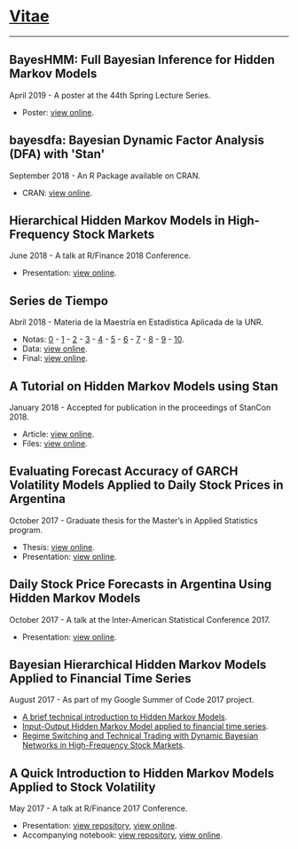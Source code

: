 # [__Vitae__](./personal/cv_luis_damiano.pdf)

---

## BayesHMM: Full Bayesian Inference for Hidden Markov Models
April 2019 - A poster at the 44th Spring Lecture Series.

* Poster: [view online](./arkansas19/BayesHMM_poster.pdf).

## bayesdfa: Bayesian Dynamic Factor Analysis (DFA) with 'Stan'
September 2018 - An R Package available on CRAN.

* CRAN: [view online](https://cran.r-project.org/web/packages/bayesdfa/).

## Hierarchical Hidden Markov Models in High-Frequency Stock Markets
June 2018 - A talk at R/Finance 2018 Conference.

* Presentation: [view online](http://past.rinfinance.com/agenda/2018/LuisDamiano.pdf).

## Series de Tiempo
Abril 2018 - Materia de la Maestría en Estadística Aplicada de la UNR.

* Notas: [0](https://github.com/luisdamiano/unrseries18/raw/master/clases/out/0.pdf) - [1](https://github.com/luisdamiano/unrseries18/raw/master/clases/out/1.pdf) - [2](https://github.com/luisdamiano/unrseries18/raw/master/clases/out/2.pdf) - [3](https://github.com/luisdamiano/unrseries18/raw/master/clases/out/3.pdf) - [4](https://github.com/luisdamiano/unrseries18/raw/master/clases/out/4.pdf) - [5](https://github.com/luisdamiano/unrseries18/raw/master/clases/out/5.pdf) - [6](https://github.com/luisdamiano/unrseries18/raw/master/clases/out/6.pdf) - [7](https://github.com/luisdamiano/unrseries18/raw/master/clases/out/7.pdf) - [8](https://github.com/luisdamiano/unrseries18/raw/master/clases/out/8.pdf) -
[9](https://github.com/luisdamiano/unrseries18/raw/master/clases/out/9.pdf) -
[10](https://github.com/luisdamiano/unrseries18/raw/master/clases/out/10.pdf).
* Data: [view online](https://github.com/luisdamiano/unrseries18/tree/master/clases/data).
* Final: [view online](https://github.com/luisdamiano/unrseries18/raw/master/final.pdf).

## A Tutorial on Hidden Markov Models using Stan
January 2018 - Accepted for publication in the proceedings of StanCon 2018.

* Article: [view online](https://doi.org/10.5281/zenodo.1284341).
* Files: [view online](https://github.com/stan-dev/stancon_talks/tree/master/2018/Contributed-Talks/04_damiano).

## Evaluating Forecast Accuracy of GARCH Volatility Models Applied to Daily Stock Prices in Argentina
October 2017 - Graduate thesis for the Master’s in Applied Statistics program.

* Thesis: [view online](./personal/GARCH_forecast_accuracy.pdf).
* Presentation: [view online](./personal/GARCH_forecast_accuracy_presentation.pdf).

##  Daily Stock Price Forecasts in Argentina Using Hidden Markov Models
October 2017 - A talk at the Inter-American Statistical Conference 2017.

* Presentation: [view online](./personal/IOHMM_stock_forecast_argentina.pdf).

## Bayesian Hierarchical Hidden Markov Models Applied to Financial Time Series
August 2017 - As part of my Google Summer of Code 2017 project.

* [A brief technical introduction to Hidden Markov Models](gsoc17/hmm_techreview.pdf).
* [Input-Output Hidden Markov Model applied to financial time series](gsoc17/iohmm_financial_time_series.html).
* [Regime Switching and Technical Trading with Dynamic Bayesian Networks in High-Frequency Stock Markets](gsoc17/rs_technical_trading.pdf).

## A Quick Introduction to Hidden Markov Models Applied to Stock Volatility
May 2017 - A talk at R/Finance 2017 Conference.

* Presentation: [view repository](https://github.com/luisdamiano/rfinance17/), [view online](./rfinance17/presentation/presentation.html).
* Accompanying notebook: [view repository](https://github.com/luisdamiano/rfinance17/), [view online](./rfinance17/notebook/notebook.nb.html).
